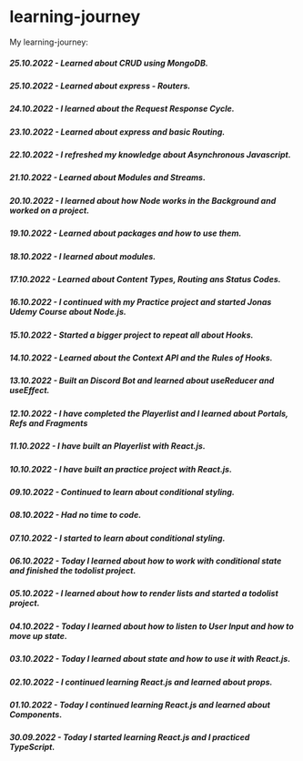 # learning-journey
My learning-journey:

##### 25.10.2022 - Learned about CRUD using MongoDB.
##### 25.10.2022 - Learned about express - Routers. 
##### 24.10.2022 - I learned about the Request Response Cycle.
##### 23.10.2022 - Learned about express and basic Routing. 
##### 22.10.2022 - I refreshed my knowledge about Asynchronous Javascript.
##### 21.10.2022 - Learned about Modules and Streams.
##### 20.10.2022 - I learned about how Node works in the Background and worked on a project.
##### 19.10.2022 - Learned about packages and how to use them.
##### 18.10.2022 - I learned about modules.
##### 17.10.2022 - Learned about Content Types, Routing ans Status Codes. 
##### 16.10.2022 - I continued with my Practice project and started Jonas Udemy Course about Node.js. 
##### 15.10.2022 - Started a bigger project to repeat all about Hooks. 
##### 14.10.2022 - Learned about the Context API and the Rules of Hooks. 
##### 13.10.2022 - Built an Discord Bot and learned about useReducer and useEffect. 
##### 12.10.2022 - I have completed the Playerlist and I learned about Portals, Refs and Fragments
##### 11.10.2022 - I have built an Playerlist with React.js.
##### 10.10.2022 - I have built an practice project with React.js.
##### 09.10.2022 - Continued to learn about conditional styling.
##### 08.10.2022 - Had no time to code.
##### 07.10.2022 - I started to learn about conditional styling.
##### 06.10.2022 - Today I learned about how to work with conditional state and finished the todolist project.
##### 05.10.2022 - I learned about how to render lists and started a todolist project.
##### 04.10.2022 - Today I learned about how to listen to User Input and how to move up state. 
##### 03.10.2022 - Today I learned about state and how to use it with React.js.
##### 02.10.2022 - I continued learning React.js and learned about props.
##### 01.10.2022 - Today I continued learning React.js and learned about Components. 
##### 30.09.2022 - Today I started learning React.js and I practiced TypeScript.

